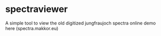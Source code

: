 # spectraviewer
A simple tool to view the old digitized jungfraujoch spectra online
demo here (spectra.makkor.eu)

